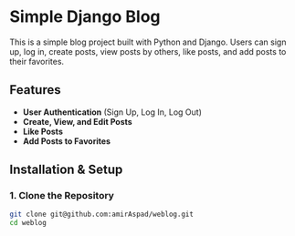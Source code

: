 # Simple Django Blog

This is a simple blog project built with Python and Django. Users can sign up, log in, create posts, view posts by others, like posts, and add posts to their favorites.

## Features
- **User Authentication** (Sign Up, Log In, Log Out)
- **Create, View, and Edit Posts**
- **Like Posts**
- **Add Posts to Favorites**

## Installation & Setup

### 1. Clone the Repository
```bash
git clone git@github.com:amirAspad/weblog.git
cd weblog

